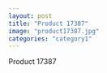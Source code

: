 ```yaml
---
layout: post
title: "Product 17387"
image: "product17387.jpg"
categories: "category1"
---
```

Product 17387
